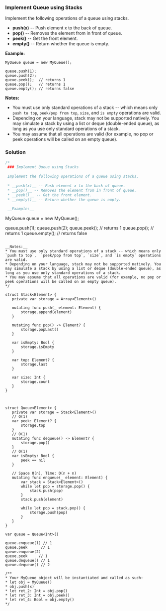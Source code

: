 
### Implement Queue using Stacks

Implement the following operations of a queue using stacks.

* __push(x)__ -- Push element x to the back of queue.
* __pop()__ -- Removes the element from in front of queue.
* __peek()__ -- Get the front element.
* __empty()__ -- Return whether the queue is empty.

__Example:__
```
MyQueue queue = new MyQueue();

queue.push(1);
queue.push(2);  
queue.peek();  // returns 1
queue.pop();   // returns 1
queue.empty(); // returns false
```

__Notes:__
* You must use only standard operations of a stack -- which means only `push to top`,  `peek/pop from top`, `size`, and `is empty` operations are valid.
* Depending on your language, stack may not be supported natively. You may simulate a stack by using a list or deque (double-ended queue), as long as you use only standard operations of a stack.
* You may assume that all operations are valid (for example, no pop or peek operations will be called on an empty queue).

### Solution
```Swift
/*
 ### Implement Queue using Stacks
 
 Implement the following operations of a queue using stacks.
 
 * __push(x)__ -- Push element x to the back of queue.
 * __pop()__ -- Removes the element from in front of queue.
 * __peek()__ -- Get the front element.
 * __empty()__ -- Return whether the queue is empty.
 
 __Example:__
 ```
 MyQueue queue = new MyQueue();
 
 queue.push(1);
 queue.push(2);
 queue.peek();  // returns 1
 queue.pop();   // returns 1
 queue.empty(); // returns false
 ```
 
 __Notes:__
 * You must use only standard operations of a stack -- which means only `push to top`,  `peek/pop from top`, `size`, and `is empty` operations are valid.
 * Depending on your language, stack may not be supported natively. You may simulate a stack by using a list or deque (double-ended queue), as long as you use only standard operations of a stack.
 * You may assume that all operations are valid (for example, no pop or peek operations will be called on an empty queue).
 */

struct Stack<Element> {
    private var storage = Array<Element>()
    
    mutating func push(_ element: Element) {
        storage.append(element)
    }
    
    mutating func pop() -> Element? {
        storage.popLast()
    }
    
    var isEmpty: Bool {
        storage.isEmpty
    }
    
    var top: Element? {
        storage.last
    }
    
    var size: Int {
        storage.count
    }
}



struct Queue<Element> {
    private var storage = Stack<Element>()
    // O(1)
    var peek: Element? {
        storage.top
    }
    // O(1)
    mutating func dequeue() -> Element? {
        storage.pop()
    }
    // O(1)
    var isEmpty: Bool {
        peek == nil
    }
    
    // Space O(n), Time: O(n + n)
    mutating func enqueue(_ element: Element) {
        var stack = Stack<Element>()
        while let pop = storage.pop() {
            stack.push(pop)
        }
        stack.push(element)
        
        while let pop = stack.pop() {
            storage.push(pop)
        }
    }
}

var queue = Queue<Int>()

queue.enqueue(1) // 1
queue.peek 		// 1
queue.enqueue(2) 
queue.peek 	   // 1
queue.dequeue() // 1
queue.dequeue() // 2

/**
 * Your MyQueue object will be instantiated and called as such:
 * let obj = MyQueue()
 * obj.push(x)
 * let ret_2: Int = obj.pop()
 * let ret_3: Int = obj.peek()
 * let ret_4: Bool = obj.empty()
 */
```